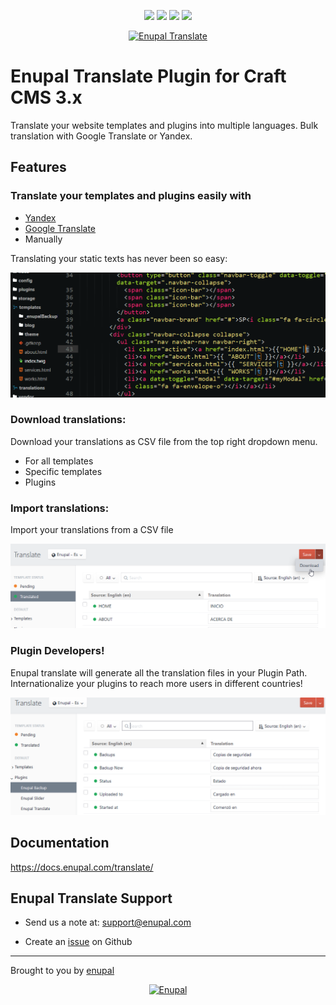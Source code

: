 <p align="center">
<img src="https://scrutinizer-ci.com/g/enupal/translate/badges/quality-score.png?b=master"> <img src="https://scrutinizer-ci.com/g/enupal/translate/badges/coverage.png?b=master"> <img src="https://scrutinizer-ci.com/g/enupal/translate/badges/build.png?b=master"> <img src="https://scrutinizer-ci.com/g/enupal/translate/badges/code-intelligence.svg?b=master">
</p>
<p align="center">
	<a href="https://docs.enupal.com/translate/" target="_blank">
	<img width="212" height="212" src="https://enupal.com/assets/docs/translate-icon.svg" alt="Enupal Translate"></a>
</p>

# Enupal Translate Plugin for Craft CMS 3.x

Translate your website templates and plugins into multiple languages. Bulk translation with Google Translate or Yandex.

## Features

### Translate your templates and plugins easily with

*  [Yandex](https://translate.yandex.com/)
*  [Google Translate](https://cloud.google.com/translate/?hl=es)
*  Manually

Translating your static texts has never been so easy:

![Screenshot](resources/screenshots/enupal-translate-final-1.gif)

### Download translations:

Download your translations as CSV file from the top right dropdown menu.

* For all templates
* Specific templates
* Plugins

### Import translations:

Import your translations from a CSV file

![Screenshot](resources/screenshots/6-enupal-translate.png)

### Plugin Developers!

Enupal translate will generate all the translation files in your Plugin Path. Internationalize your plugins to reach more users in different countries!

![Screenshot](resources/screenshots/7-enupal-translate.png)

## Documentation

https://docs.enupal.com/translate/

## Enupal Translate Support

* Send us a note at: support@enupal.com

* Create an [issue](https://github.com/enupal/translate/issues) on Github

------------------------------------------------------------

Brought to you by [enupal](https://enupal.com/en)

<p align="center">
	<a href="https://enupal.com/en" target="_blank">
	<img width="169" height="35" src="https://enupal.com/assets/docs/enupal-logo.png" alt="Enupal"></a>
</p>




